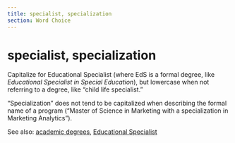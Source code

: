 ```yaml
---
title: specialist, specialization
section: Word Choice
---
```

# specialist, specialization

Capitalize for Educational Specialist (where EdS is a formal degree, like _Educational Specialist in Special Education_), but lowercase when not referring to a degree, like “child life specialist.”

“Specialization” does not tend to be capitalized when describing the formal name of a program (“Master of Science in Marketing with a specialization in Marketing Analytics”).

See also: [academic degrees](../academic-degrees), [Educational Specialist](../educational-specialist)